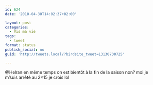 ```yaml
---
id: 624
date: '2010-04-30T14:02:37+02:00'

layout: post
categories:
  - Vis ma vie
tags:
  - tweet
format: status
publish_social: no
guid: 'http://tweets.local/?birdsite_tweet=13130730725'

---
```


@Helran en même temps on est bientôt à la fin de la saison non? moi je m’suis arrêté au 2×15 je crois lol